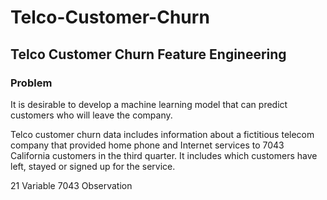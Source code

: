 # Telco-Customer-Churn

## Telco Customer Churn Feature Engineering

### Problem

It is desirable to develop a machine learning model that can predict customers who will leave the company.

Telco customer churn data includes information about a fictitious telecom company that provided home phone and Internet services to 7043 California customers in the third quarter. It includes which customers have left, stayed or signed up for the service.

21 Variable 7043 Observation
